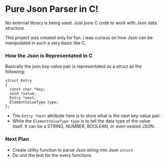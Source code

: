 # Pure Json Parser in C! 

No external library is being used. Just pure C code to work with Json data structure.

This project was created only for fun. I was curious on how Json can be manipulated in such a very basic like C.

### How the Json is Representated in C

Basically the json key-value pair is representated as a struct as the following:
```
struct Entry
{
  const char *key;
  void *value;
  Entry *next;
  ElementValueType type;
};
```

- The `Entry *next` attribute here is to store what is the next key-value pair. 
- While the `ElementValueType type` is to tell the data type of the value itself. It can be a STRING, NUMBER, BOOLEAN, or even nested JSON.

### Next Plan

- Create utility function to parse Json string into Json `struct` 
- Do unit the test for the every functions
